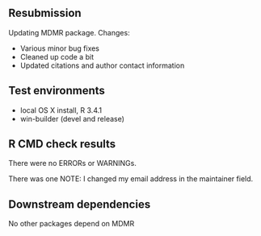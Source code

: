 ## Resubmission
Updating MDMR package. Changes:

* Various minor bug fixes
* Cleaned up code a bit
* Updated citations and author contact information

## Test environments
* local OS X install, R 3.4.1
* win-builder (devel and release)

## R CMD check results
There were no ERRORs or WARNINGs.

There was one NOTE: I changed my email address in the maintainer field.

## Downstream dependencies
No other packages depend on MDMR
